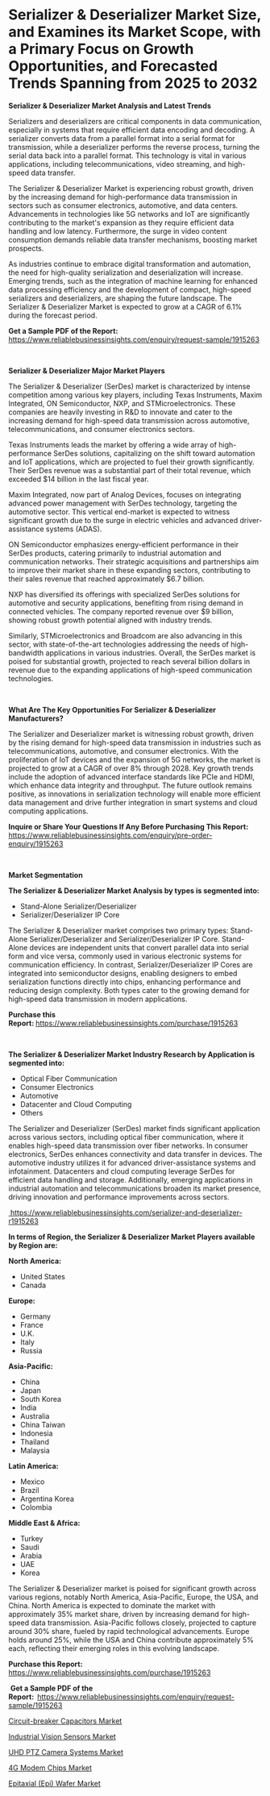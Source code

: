 <p><h1>Serializer & Deserializer Market Size, and Examines its Market Scope, with a Primary Focus on Growth Opportunities, and Forecasted Trends Spanning from 2025 to 2032</h1></p><p><strong>Serializer & Deserializer Market Analysis and Latest Trends</strong></p>
<p><p>Serializers and deserializers are critical components in data communication, especially in systems that require efficient data encoding and decoding. A serializer converts data from a parallel format into a serial format for transmission, while a deserializer performs the reverse process, turning the serial data back into a parallel format. This technology is vital in various applications, including telecommunications, video streaming, and high-speed data transfer.</p><p>The Serializer & Deserializer Market is experiencing robust growth, driven by the increasing demand for high-performance data transmission in sectors such as consumer electronics, automotive, and data centers. Advancements in technologies like 5G networks and IoT are significantly contributing to the market's expansion as they require efficient data handling and low latency. Furthermore, the surge in video content consumption demands reliable data transfer mechanisms, boosting market prospects.</p><p>As industries continue to embrace digital transformation and automation, the need for high-quality serialization and deserialization will increase. Emerging trends, such as the integration of machine learning for enhanced data processing efficiency and the development of compact, high-speed serializers and deserializers, are shaping the future landscape. The Serializer & Deserializer Market is expected to grow at a CAGR of 6.1% during the forecast period.</p></p>
<p><strong>Get a Sample PDF of the Report:&nbsp;</strong> <a href="https://www.reliablebusinessinsights.com/enquiry/request-sample/1915263?utm_campaign=1091&utm_medium=2&utm_source=Github&utm_content=ia&utm_term=13022025&utm_id=serializer-deserializer">https://www.reliablebusinessinsights.com/enquiry/request-sample/1915263</a></p>
<p>&nbsp;</p>
<p><strong>Serializer & Deserializer Major Market Players</strong></p>
<p><p>The Serializer & Deserializer (SerDes) market is characterized by intense competition among various key players, including Texas Instruments, Maxim Integrated, ON Semiconductor, NXP, and STMicroelectronics. These companies are heavily investing in R&D to innovate and cater to the increasing demand for high-speed data transmission across automotive, telecommunications, and consumer electronics sectors.</p><p>Texas Instruments leads the market by offering a wide array of high-performance SerDes solutions, capitalizing on the shift toward automation and IoT applications, which are projected to fuel their growth significantly. Their SerDes revenue was a substantial part of their total revenue, which exceeded $14 billion in the last fiscal year.</p><p>Maxim Integrated, now part of Analog Devices, focuses on integrating advanced power management with SerDes technology, targeting the automotive sector. This vertical end-market is expected to witness significant growth due to the surge in electric vehicles and advanced driver-assistance systems (ADAS).</p><p>ON Semiconductor emphasizes energy-efficient performance in their SerDes products, catering primarily to industrial automation and communication networks. Their strategic acquisitions and partnerships aim to improve their market share in these expanding sectors, contributing to their sales revenue that reached approximately $6.7 billion.</p><p>NXP has diversified its offerings with specialized SerDes solutions for automotive and security applications, benefiting from rising demand in connected vehicles. The company reported revenue over $9 billion, showing robust growth potential aligned with industry trends.</p><p>Similarly, STMicroelectronics and Broadcom are also advancing in this sector, with state-of-the-art technologies addressing the needs of high-bandwidth applications in various industries. Overall, the SerDes market is poised for substantial growth, projected to reach several billion dollars in revenue due to the expanding applications of high-speed communication technologies.</p></p>
<p>&nbsp;</p>
<p><strong>What Are The Key Opportunities For Serializer & Deserializer Manufacturers?</strong></p>
<p><p>The Serializer and Deserializer market is witnessing robust growth, driven by the rising demand for high-speed data transmission in industries such as telecommunications, automotive, and consumer electronics. With the proliferation of IoT devices and the expansion of 5G networks, the market is projected to grow at a CAGR of over 8% through 2028. Key growth trends include the adoption of advanced interface standards like PCIe and HDMI, which enhance data integrity and throughput. The future outlook remains positive, as innovations in serialization technology will enable more efficient data management and drive further integration in smart systems and cloud computing applications.</p></p>
<p><strong>Inquire or Share Your Questions If Any Before Purchasing This Report:</strong> <a href="https://www.reliablebusinessinsights.com/enquiry/pre-order-enquiry/1915263?utm_campaign=1091&utm_medium=2&utm_source=Github&utm_content=ia&utm_term=13022025&utm_id=serializer-deserializer">https://www.reliablebusinessinsights.com/enquiry/pre-order-enquiry/1915263</a></p>
<p>&nbsp;</p>
<p><strong>Market Segmentation</strong></p>
<p><strong>The Serializer & Deserializer Market Analysis by types is segmented into:</strong></p>
<p><ul><li>Stand-Alone Serializer/Deserializer</li><li>Serializer/Deserializer IP Core</li></ul></p>
<p><p>The Serializer & Deserializer market comprises two primary types: Stand-Alone Serializer/Deserializer and Serializer/Deserializer IP Core. Stand-Alone devices are independent units that convert parallel data into serial form and vice versa, commonly used in various electronic systems for communication efficiency. In contrast, Serializer/Deserializer IP Cores are integrated into semiconductor designs, enabling designers to embed serialization functions directly into chips, enhancing performance and reducing design complexity. Both types cater to the growing demand for high-speed data transmission in modern applications.</p></p>
<p><strong>Purchase this Report:&nbsp;</strong><a href="https://www.reliablebusinessinsights.com/purchase/1915263?utm_campaign=1091&utm_medium=2&utm_source=Github&utm_content=ia&utm_term=13022025&utm_id=serializer-deserializer">https://www.reliablebusinessinsights.com/purchase/1915263</a></p>
<p>&nbsp;</p>
<p><strong>The Serializer & Deserializer Market Industry Research by Application is segmented into:</strong></p>
<p><ul><li>Optical Fiber Communication</li><li>Consumer Electronics</li><li>Automotive</li><li>Datacenter and Cloud Computing</li><li>Others</li></ul></p>
<p><p>The Serializer and Deserializer (SerDes) market finds significant application across various sectors, including optical fiber communication, where it enables high-speed data transmission over fiber networks. In consumer electronics, SerDes enhances connectivity and data transfer in devices. The automotive industry utilizes it for advanced driver-assistance systems and infotainment. Datacenters and cloud computing leverage SerDes for efficient data handling and storage. Additionally, emerging applications in industrial automation and telecommunications broaden its market presence, driving innovation and performance improvements across sectors.</p></p>
<p><a href="https://www.reliablebusinessinsights.com/serializer-and-deserializer-r1915263?utm_campaign=1091&utm_medium=2&utm_source=Github&utm_content=ia&utm_term=13022025&utm_id=serializer-deserializer">&nbsp;https://www.reliablebusinessinsights.com/serializer-and-deserializer-r1915263</a></p>
<p><strong>In terms of Region, the Serializer & Deserializer Market Players available by Region are:</strong></p>
<p>
    <p> <strong> North America: </strong>
        <ul>
            <li>United States</li>
            <li>Canada</li>
        </ul>
        </p> 
    <p> <strong> Europe: </strong>
        <ul>
            <li>Germany</li>
            <li>France</li>
            <li>U.K.</li>
            <li>Italy</li>
            <li>Russia</li>
        </ul>
        </p> 
    <p> <strong> Asia-Pacific: </strong>
        <ul>
            <li>China</li>
            <li>Japan</li>
            <li>South Korea</li>
            <li>India</li>
            <li>Australia</li>
            <li>China Taiwan</li>
            <li>Indonesia</li>
            <li>Thailand</li>
            <li>Malaysia</li>
        </ul>
        </p> 
    <p> <strong> Latin America: </strong>
        <ul>
            <li>Mexico</li>
            <li>Brazil</li>
            <li>Argentina Korea</li>
            <li>Colombia</li>
        </ul>
        </p> 
    <p> <strong> Middle East & Africa: </strong>
        <ul>
            <li>Turkey</li>
            <li>Saudi</li>
            <li>Arabia</li>
            <li>UAE</li>
            <li>Korea</li>
        </ul>
    </p>
    </p>
<p><p>The Serializer & Deserializer market is poised for significant growth across various regions, notably North America, Asia-Pacific, Europe, the USA, and China. North America is expected to dominate the market with approximately 35% market share, driven by increasing demand for high-speed data transmission. Asia-Pacific follows closely, projected to capture around 30% share, fueled by rapid technological advancements. Europe holds around 25%, while the USA and China contribute approximately 5% each, reflecting their emerging roles in this evolving landscape.</p></p>
<p><strong>Purchase this Report: </strong><a href="https://www.reliablebusinessinsights.com/purchase/1915263?utm_campaign=1091&utm_medium=2&utm_source=Github&utm_content=ia&utm_term=13022025&utm_id=serializer-deserializer">https://www.reliablebusinessinsights.com/purchase/1915263</a></p>
<p>&nbsp;<strong>Get a Sample PDF of the Report:&nbsp;&nbsp;</strong><a href="https://www.reliablebusinessinsights.com/enquiry/request-sample/1915263?utm_campaign=1091&utm_medium=2&utm_source=Github&utm_content=ia&utm_term=13022025&utm_id=serializer-deserializer">https://www.reliablebusinessinsights.com/enquiry/request-sample/1915263</a></p>
<p><strong></strong></p>
<p><p><a href="https://github.com/carylgrinko/Market-Research-Report-List-1/blob/main/circuit-breaker-capacitors-market.md?utm_campaign=1091&utm_medium=2&utm_source=Github&utm_content=ia&utm_term=13022025&utm_id=serializer-deserializer">Circuit-breaker Capacitors Market</a></p><p><a href="https://github.com/guinoopandam/Market-Research-Report-List-1/blob/main/industrial-vision-sensors-market.md?utm_campaign=1091&utm_medium=2&utm_source=Github&utm_content=ia&utm_term=13022025&utm_id=serializer-deserializer">Industrial Vision Sensors Market</a></p><p><a href="https://github.com/ziogaskangui96/Market-Research-Report-List-1/blob/main/uhd-ptz-camera-systems-market.md?utm_campaign=1091&utm_medium=2&utm_source=Github&utm_content=ia&utm_term=13022025&utm_id=serializer-deserializer">UHD PTZ Camera Systems Market</a></p><p><a href="https://github.com/leyesamilej/Market-Research-Report-List-1/blob/main/4g-modem-chips-market.md?utm_campaign=1091&utm_medium=2&utm_source=Github&utm_content=ia&utm_term=13022025&utm_id=serializer-deserializer">4G Modem Chips Market</a></p><p><a href="https://github.com/lizonbochil23/Market-Research-Report-List-1/blob/main/epitaxial-epi-wafer-market.md?utm_campaign=1091&utm_medium=2&utm_source=Github&utm_content=ia&utm_term=13022025&utm_id=serializer-deserializer">Epitaxial (Epi) Wafer Market</a></p></p>